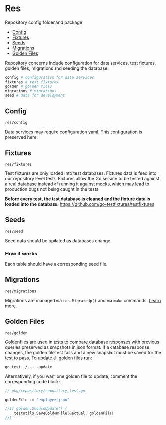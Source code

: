 # Res

Repository config folder and package

- [Config](#config)
- [Fixtures](#fixtures)
- [Seeds](#seeds)
- [Migrations](#migrations)
- [Golden Files](#golden-files)

Repository concerns include configuration for data services, test fixtures, golden files, migrations and seeding the database.  

```bash
config # configuration for data services
fixtures # test fixtures
golden # golden files
migrations # migrations
seed # data for development
```

## Config

`res/config`

Data services may require configuration yaml. This configuration is preserved here.

## Fixtures

`res/fixtures`

Test fixtures are only loaded into test databases. Fixtures data is feed into our repository level tests. Fixtures allow 
the Go service to be tested against a real database instead of running it against mocks, which may lead to production bugs
not being caught in the tests.

__Before every test, the test database is cleaned and the fixture data is loaded into
the database.__ https://github.com/go-testfixtures/testfixtures

## Seeds

`res/seed`

Seed data should be updated as databases change.

### How it works

Each table should have a corresponding seed file.

## Migrations

`res/migrations`

Migrations are managed via `res.MigrateUp()` and via 
`make` commands. [Learn more](/README.md#migration-and-seeding).

## Golden Files

`res/golden`

Goldenfiles are used in tests to compare database responses with previous queries preserved as snapshots in json format.
If a database response changes, the golden file test fails and a new snapshot must be saved for the test to pass. 
To update all golden files run:
```
go test ./... -update
```
Alternatively, if you want one golden file to update, comment the corresponding
code block:

```go
// pkg/repository/repository_test.go

goldenFile := "employee.json"

//if golden.ShouldUpdate() {
    testutils.SaveGoldenFile(&actual, goldenFile)
//}
```
